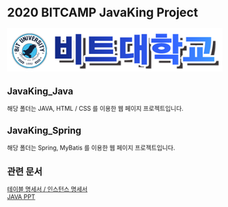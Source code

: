 # 2020 BITCAMP JavaKing Project
<p align="center"><img src= "https://github.com/Hongsh1023/Project/blob/main/JavaKing_Java/JavaKing_Java/WebContent/image/logo2.png"></p>

## JavaKing_Java
해당 폴더는 JAVA, HTML / CSS 를 이용한 웹 페이지 프로젝트입니다.

## JavaKing_Spring
해당 폴더는 Spring, MyBatis 를 이용한 웹 페이지 프로젝트입니다.

## 관련 문서
<A HREF = "https://docs.google.com/spreadsheets/d/1NjvXzuil5-PWvp-wA1kokRoYaZAMm3FUV1vzWqUtsoQ/edit#gid=574015469">테이블 명세서 / 인스턴스 명세서</A><br>
<A HREF = "https://docs.google.com/presentation/d/1U1gJqkgtUXfSZOqZbtKYwxfTerUFEJa4EZ26gZFRVHg/edit?usp=sharing">JAVA PPT</A>
